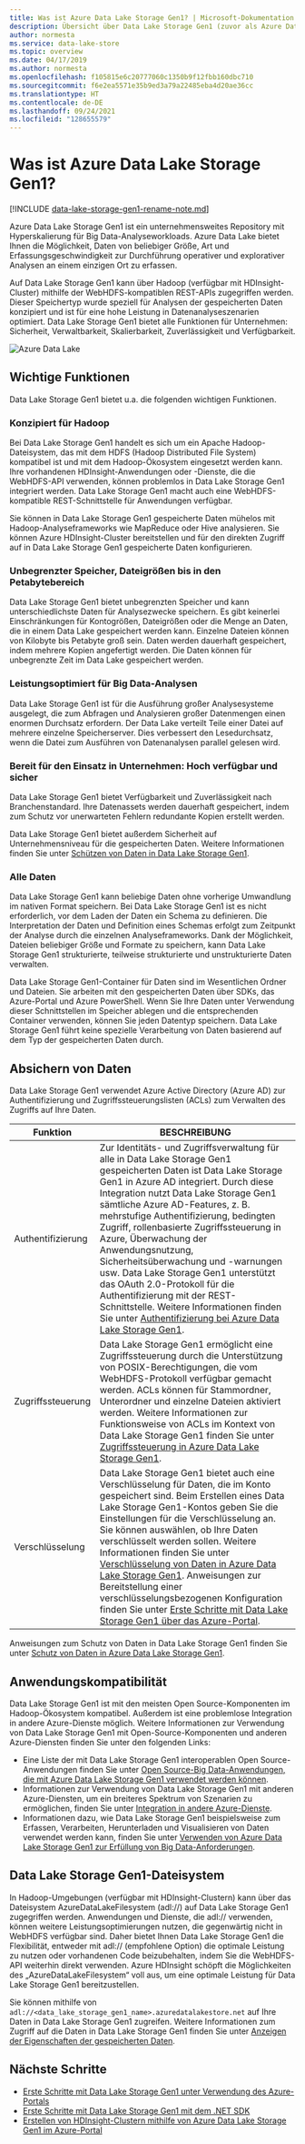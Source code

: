 ```yaml
---
title: Was ist Azure Data Lake Storage Gen1? | Microsoft-Dokumentation
description: Übersicht über Data Lake Storage Gen1 (zuvor als Azure Data Lake Store bezeichnet) und die Vorteile, die es im Vergleich zu anderen Datenspeichern bietet
author: normesta
ms.service: data-lake-store
ms.topic: overview
ms.date: 04/17/2019
ms.author: normesta
ms.openlocfilehash: f105815e6c20777060c1350b9f12fbb160dbc710
ms.sourcegitcommit: f6e2ea5571e35b9ed3a79a22485eba4d20ae36cc
ms.translationtype: HT
ms.contentlocale: de-DE
ms.lasthandoff: 09/24/2021
ms.locfileid: "128655579"
---
```

# <a name="what-is-azure-data-lake-storage-gen1"></a>Was ist Azure Data Lake Storage Gen1?

[!INCLUDE [data-lake-storage-gen1-rename-note.md](../../includes/data-lake-storage-gen1-rename-note.md)]

Azure Data Lake Storage Gen1 ist ein unternehmensweites Repository mit Hyperskalierung für Big Data-Analyseworkloads. Azure Data Lake bietet Ihnen die Möglichkeit, Daten von beliebiger Größe, Art und Erfassungsgeschwindigkeit zur Durchführung operativer und explorativer Analysen an einem einzigen Ort zu erfassen.

Auf Data Lake Storage Gen1 kann über Hadoop (verfügbar mit HDInsight-Cluster) mithilfe der WebHDFS-kompatiblen REST-APIs zugegriffen werden. Dieser Speichertyp wurde speziell für Analysen der gespeicherten Daten konzipiert und ist für eine hohe Leistung in Datenanalyseszenarien optimiert. Data Lake Storage Gen1 bietet alle Funktionen für Unternehmen: Sicherheit, Verwaltbarkeit, Skalierbarkeit, Zuverlässigkeit und Verfügbarkeit.

![Azure Data Lake](./media/data-lake-store-overview/data-lake-store-concept.png)

## <a name="key-capabilities"></a>Wichtige Funktionen

Data Lake Storage Gen1 bietet u.a. die folgenden wichtigen Funktionen.

### <a name="built-for-hadoop"></a>Konzipiert für Hadoop

Bei Data Lake Storage Gen1 handelt es sich um ein Apache Hadoop-Dateisystem, das mit dem HDFS (Hadoop Distributed File System) kompatibel ist und mit dem Hadoop-Ökosystem eingesetzt werden kann. Ihre vorhandenen HDInsight-Anwendungen oder -Dienste, die die WebHDFS-API verwenden, können problemlos in Data Lake Storage Gen1 integriert werden. Data Lake Storage Gen1 macht auch eine WebHDFS-kompatible REST-Schnittstelle für Anwendungen verfügbar.

Sie können in Data Lake Storage Gen1 gespeicherte Daten mühelos mit Hadoop-Analyseframeworks wie MapReduce oder Hive analysieren. Sie können Azure HDInsight-Cluster bereitstellen und für den direkten Zugriff auf in Data Lake Storage Gen1 gespeicherte Daten konfigurieren.

### <a name="unlimited-storage-petabyte-files"></a>Unbegrenzter Speicher, Dateigrößen bis in den Petabytebereich

Data Lake Storage Gen1 bietet unbegrenzten Speicher und kann unterschiedlichste Daten für Analysezwecke speichern. Es gibt keinerlei Einschränkungen für Kontogrößen, Dateigrößen oder die Menge an Daten, die in einem Data Lake gespeichert werden kann. Einzelne Dateien können von Kilobyte bis Petabyte groß sein. Daten werden dauerhaft gespeichert, indem mehrere Kopien angefertigt werden. Die Daten können für unbegrenzte Zeit im Data Lake gespeichert werden.

### <a name="performance-tuned-for-big-data-analytics"></a>Leistungsoptimiert für Big Data-Analysen

Data Lake Storage Gen1 ist für die Ausführung großer Analysesysteme ausgelegt, die zum Abfragen und Analysieren großer Datenmengen einen enormen Durchsatz erfordern. Der Data Lake verteilt Teile einer Datei auf mehrere einzelne Speicherserver. Dies verbessert den Lesedurchsatz, wenn die Datei zum Ausführen von Datenanalysen parallel gelesen wird.

### <a name="enterprise-ready-highly-available-and-secure"></a>Bereit für den Einsatz in Unternehmen: Hoch verfügbar und sicher

Data Lake Storage Gen1 bietet Verfügbarkeit und Zuverlässigkeit nach Branchenstandard. Ihre Datenassets werden dauerhaft gespeichert, indem zum Schutz vor unerwarteten Fehlern redundante Kopien erstellt werden.

Data Lake Storage Gen1 bietet außerdem Sicherheit auf Unternehmensniveau für die gespeicherten Daten. Weitere Informationen finden Sie unter [Schützen von Daten in Data Lake Storage Gen1](#DataLakeStoreSecurity).

### <a name="all-data"></a>Alle Daten

Data Lake Storage Gen1 kann beliebige Daten ohne vorherige Umwandlung im nativen Format speichern. Bei Data Lake Storage Gen1 ist es nicht erforderlich, vor dem Laden der Daten ein Schema zu definieren. Die Interpretation der Daten und Definition eines Schemas erfolgt zum Zeitpunkt der Analyse durch die einzelnen Analyseframeworks. Dank der Möglichkeit, Dateien beliebiger Größe und Formate zu speichern, kann Data Lake Storage Gen1 strukturierte, teilweise strukturierte und unstrukturierte Daten verwalten.

Data Lake Storage Gen1-Container für Daten sind im Wesentlichen Ordner und Dateien. Sie arbeiten mit den gespeicherten Daten über SDKs, das Azure-Portal und Azure PowerShell. Wenn Sie Ihre Daten unter Verwendung dieser Schnittstellen im Speicher ablegen und die entsprechenden Container verwenden, können Sie jeden Datentyp speichern. Data Lake Storage Gen1 führt keine spezielle Verarbeitung von Daten basierend auf dem Typ der gespeicherten Daten durch.

## <a name="securing-data"></a><a name="DataLakeStoreSecurity"></a>Absichern von Daten

Data Lake Storage Gen1 verwendet Azure Active Directory (Azure AD) zur Authentifizierung und Zugriffssteuerungslisten (ACLs) zum Verwalten des Zugriffs auf Ihre Daten.

| Funktion | BESCHREIBUNG |
| --- | --- |
| Authentifizierung |Zur Identitäts- und Zugriffsverwaltung für alle in Data Lake Storage Gen1 gespeicherten Daten ist Data Lake Storage Gen1 in Azure AD integriert. Durch diese Integration nutzt Data Lake Storage Gen1 sämtliche Azure AD-Features, z. B. mehrstufige Authentifizierung, bedingten Zugriff, rollenbasierte Zugriffssteuerung in Azure, Überwachung der Anwendungsnutzung, Sicherheitsüberwachung und -warnungen usw. Data Lake Storage Gen1 unterstützt das OAuth 2.0-Protokoll für die Authentifizierung mit der REST-Schnittstelle. Weitere Informationen finden Sie unter [Authentifizierung bei Azure Data Lake Storage Gen1](data-lakes-store-authentication-using-azure-active-directory.md).|
| Zugriffssteuerung |Data Lake Storage Gen1 ermöglicht eine Zugriffssteuerung durch die Unterstützung von POSIX-Berechtigungen, die vom WebHDFS-Protokoll verfügbar gemacht werden. ACLs können für Stammordner, Unterordner und einzelne Dateien aktiviert werden. Weitere Informationen zur Funktionsweise von ACLs im Kontext von Data Lake Storage Gen1 finden Sie unter [Zugriffssteuerung in Azure Data Lake Storage Gen1](data-lake-store-access-control.md). |
| Verschlüsselung |Data Lake Storage Gen1 bietet auch eine Verschlüsselung für Daten, die im Konto gespeichert sind. Beim Erstellen eines Data Lake Storage Gen1-Kontos geben Sie die Einstellungen für die Verschlüsselung an. Sie können auswählen, ob Ihre Daten verschlüsselt werden sollen. Weitere Informationen finden Sie unter [Verschlüsselung von Daten in Azure Data Lake Storage Gen1](data-lake-store-encryption.md). Anweisungen zur Bereitstellung einer verschlüsselungsbezogenen Konfiguration finden Sie unter [Erste Schritte mit Data Lake Storage Gen1 über das Azure-Portal](data-lake-store-get-started-portal.md). |

Anweisungen zum Schutz von Daten in Data Lake Storage Gen1 finden Sie unter [Schutz von Daten in Azure Data Lake Storage Gen1](data-lake-store-secure-data.md).

## <a name="application-compatibility"></a>Anwendungskompatibilität

Data Lake Storage Gen1 ist mit den meisten Open Source-Komponenten im Hadoop-Ökosystem kompatibel. Außerdem ist eine problemlose Integration in andere Azure-Dienste möglich. Weitere Informationen zur Verwendung von Data Lake Storage Gen1 mit Open-Source-Komponenten und anderen Azure-Diensten finden Sie unter den folgenden Links:

- Eine Liste der mit Data Lake Storage Gen1 interoperablen Open Source-Anwendungen finden Sie unter [Open Source-Big Data-Anwendungen, die mit Azure Data Lake Storage Gen1 verwendet werden können](data-lake-store-compatible-oss-other-applications.md).
- Informationen zur Verwendung von Data Lake Storage Gen1 mit anderen Azure-Diensten, um ein breiteres Spektrum von Szenarien zu ermöglichen, finden Sie unter [Integration in andere Azure-Dienste](data-lake-store-integrate-with-other-services.md).
- Informationen dazu, wie Data Lake Storage Gen1 beispielsweise zum Erfassen, Verarbeiten, Herunterladen und Visualisieren von Daten verwendet werden kann, finden Sie unter [Verwenden von Azure Data Lake Storage Gen1 zur Erfüllung von Big Data-Anforderungen](data-lake-store-data-scenarios.md).

## <a name="data-lake-storage-gen1-file-system"></a>Data Lake Storage Gen1-Dateisystem

In Hadoop-Umgebungen (verfügbar mit HDInsight-Clustern) kann über das Dateisystem AzureDataLakeFilesystem (adl://) auf Data Lake Storage Gen1 zugegriffen werden. Anwendungen und Dienste, die adl:// verwenden, können weitere Leistungsoptimierungen nutzen, die gegenwärtig nicht in WebHDFS verfügbar sind. Daher bietet Ihnen Data Lake Storage Gen1 die Flexibilität, entweder mit adl:// (empfohlene Option) die optimale Leistung zu nutzen oder vorhandenen Code beizubehalten, indem Sie die WebHDFS-API weiterhin direkt verwenden. Azure HDInsight schöpft die Möglichkeiten des „AzureDataLakeFilesystem“ voll aus, um eine optimale Leistung für Data Lake Storage Gen1 bereitzustellen.

Sie können mithilfe von `adl://<data_lake_storage_gen1_name>.azuredatalakestore.net` auf Ihre Daten in Data Lake Storage Gen1 zugreifen. Weitere Informationen zum Zugriff auf die Daten in Data Lake Storage Gen1 finden Sie unter [Anzeigen der Eigenschaften der gespeicherten Daten](data-lake-store-get-started-portal.md#properties).

## <a name="next-steps"></a>Nächste Schritte

- [Erste Schritte mit Data Lake Storage Gen1 unter Verwendung des Azure-Portals](data-lake-store-get-started-portal.md)
- [Erste Schritte mit Data Lake Storage Gen1 mit dem .NET SDK](data-lake-store-get-started-net-sdk.md)
- [Erstellen von HDInsight-Clustern mithilfe von Azure Data Lake Storage Gen1 im Azure-Portal](data-lake-store-hdinsight-hadoop-use-portal.md)